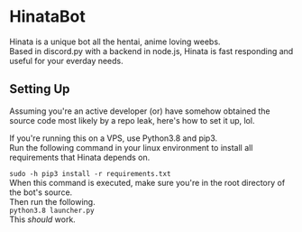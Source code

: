 # HinataBot
Hinata is a unique bot all the hentai, anime loving weebs.\
Based in discord.py with a backend in node.js, Hinata is fast responding and useful for your everday needs.

## Setting Up
Assuming you're an active developer (or) have somehow obtained the source code most likely by a repo leak, here's how to set it up, lol.

If you're running this on a VPS, use Python3.8 and pip3.\
Run the following command in your linux environment to install all requirements that Hinata depends on.

```sudo -h pip3 install -r requirements.txt```\
When this command is executed, make sure you're in the root directory of the bot's source.\
Then run the following.\
```python3.8 launcher.py```
\
This *should* work.

